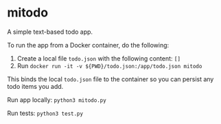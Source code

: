 # mitodo
A simple text-based todo app.

To run the app from a Docker container, do the following: 
1. Create a local file `todo.json` with the following content: `[]`
2. Run `docker run -it -v ${PWD}/todo.json:/app/todo.json mitodo`

This binds the local `todo.json` file to the container so you can persist any todo items you add.

Run app locally: `python3 mitodo.py`

Run tests: `python3 test.py`
